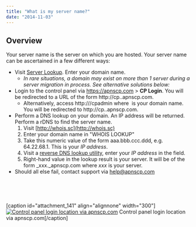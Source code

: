 ```yaml
---
title: "What is my server name?"
date: "2014-11-03"
---
```


## Overview

Your server name is the server on which you are hosted. Your server name can be ascertained in a few different ways:

- Visit [Server Lookup](http://apnscp.com/server-lookup). Enter your domain name.
    - _In rare situations, a domain may exist on more than 1 server during a server migration in process. See alternative solutions below:_
- Login to the control panel via https://apnscp.com > **CP Login**. You will be redirected to a URL of the form http://cp._<server>_.apnscp.com.
    - Alternatively, access http://_<domain>_/cpadmin where _<domain>_ is your domain name. You will be redirected to http://cp._<server>_.apnscp.com.
- Perform a DNS lookup on your domain. An IP address will be returned. Perform a rDNS to find the server name.
    1. Visit [http://whois.sc](http://whois.sc)
    2. Enter your domain name in "WHOIS LOOKUP"
    3. Take this numeric value of the form aaa.bbb.ccc.ddd, e.g. 64.22.68.1. This is your _IP address_.
    4. Visit a [reverse DNS lookup utility](http://www.dnsqueries.com/en/reverse_lookup.php), enter your _IP address_ in the field.
    5. Right-hand value in the lookup result is your server. It will be of the form _xxx._apnscp.com where _xxx_ is your server.
- Should all else fail, contact support via [help@apnscp.com](mailto:help@apnscp.com)

 

 

\[caption id="attachment\_141" align="alignnone" width="300"\][![Control panel login location via apnscp.com](https://kb.apnscp.com/wp-content/uploads/2014/11/cp-login-location-300x48.png)](https://kb.apnscp.com/wp-content/uploads/2014/11/cp-login-location.png) Control panel login location via apnscp.com\[/caption\]
